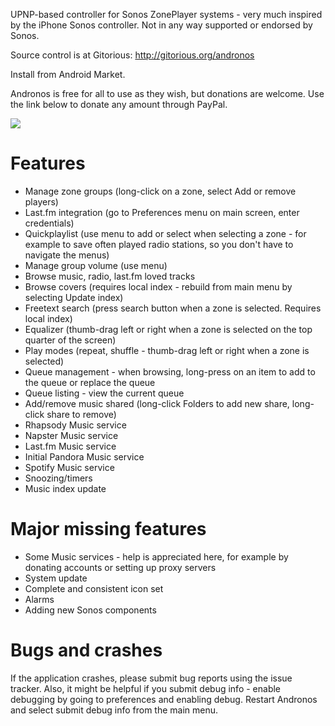 UPNP-based controller for Sonos ZonePlayer systems - very much inspired by the iPhone Sonos controller. Not in any way supported or endorsed by Sonos.

Source control is at Gitorious: http://gitorious.org/andronos

Install from Android Market.

Andronos is free for all to use as they wish, but donations are welcome. Use the link below to donate any amount through PayPal.

[![](https://www.paypal.com/en_US/i/btn/btn_donateCC_LG.gif)](https://www.paypal.com/cgi-bin/webscr?cmd=_donations&business=TNVV66M39VJJC&lc=US&item_name=Andronos&currency_code=EUR&bn=PP%2dDonationsBF%3abtn_donateCC_LG%2egif%3aNonHosted)


# Features #
  * Manage zone groups (long-click on a zone, select Add or remove players)
  * Last.fm integration (go to Preferences menu on main screen, enter credentials)
  * Quickplaylist (use menu to add or select when selecting a zone - for example to save often played radio stations, so you don't have to navigate the menus)
  * Manage group volume (use menu)
  * Browse music, radio, last.fm loved tracks
  * Browse covers (requires local index - rebuild from main menu by selecting Update index)
  * Freetext search (press search button when a zone is selected. Requires local index)
  * Equalizer (thumb-drag left or right when a zone is selected on the top quarter of the screen)
  * Play modes (repeat, shuffle - thumb-drag left or right when a zone is selected)
  * Queue management - when browsing, long-press on an item to add to the queue or replace the queue
  * Queue listing - view the current queue
  * Add/remove music shared (long-click Folders to add new share, long-click share to remove)
  * Rhapsody Music service
  * Napster Music service
  * Last.fm Music service
  * Initial Pandora Music service
  * Spotify Music service
  * Snoozing/timers
  * Music index update

# Major missing features #
  * Some Music services - help is appreciated here, for example by donating accounts or setting up proxy servers
  * System update
  * Complete and consistent icon set
  * Alarms
  * Adding new Sonos components

# Bugs and crashes #

If the application crashes, please submit bug reports using the issue tracker. Also, it might be helpful if you submit debug info - enable debugging by going to preferences and enabling debug. Restart Andronos and select submit debug info from the main menu.
